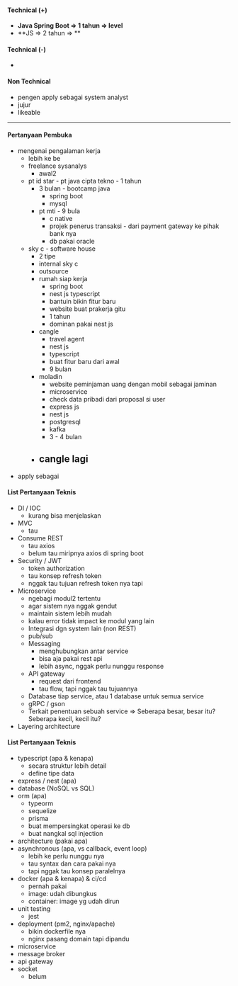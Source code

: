 #### Technical (+) 

- **Java Spring Boot => 1 tahun => level**  
- **JS => 2 tahun => **

#### Technical (-)  

- 

#### Non Technical  

- pengen apply sebagai system analyst
- jujur
- likeable

---

#### Pertanyaan Pembuka

- mengenai pengalaman kerja  
	- lebih ke be
	- freelance sysanalys
		- awal2
	- pt id star - pt java cipta tekno - 1 tahun 
		- 3 bulan - bootcamp java
			- spring boot
			- mysql
		- pt mti - 9 bula
			- c native
			- projek penerus transaksi - dari payment gateway ke pihak bank nya
			- db pakai oracle
	- sky c - software house
		- 2 tipe
		- internal sky c
		- outsource
		- rumah siap kerja
			- spring boot
			- nest js typescript
			- bantuin bikin fitur baru
			- website buat prakerja gitu
			- 1 tahun
			- dominan pakai nest js
		- cangle
			- travel agent
			- nest js
			- typescript
			- buat fitur baru dari awal
			- 9 bulan
		- moladin
			- website peminjaman uang dengan mobil sebagai jaminan
			- microservice
			- check data pribadi dari proposal si user
			- express js
			- nest js
			- postgresql
			- kafka
			- 3 - 4  bulan
		- cangle lagi
			- 
- apply sebagai


#### List Pertanyaan Teknis

- DI / IOC
	- kurang bisa menjelaskan
- MVC
	- tau
- Consume REST
	- tau axios
	- belum tau miripnya axios di spring boot
- Security / JWT
	- token authorization
	- tau konsep refresh token
	- nggak tau tujuan refresh token nya tapi 
- Microservice
	- ngebagi modul2 tertentu
	- agar sistem nya nggak gendut
	- maintain sistem lebih mudah
	- kalau error tidak impact ke modul yang lain
	- Integrasi dgn system lain (non REST)
	- pub/sub
	- Messaging
		- menghubungkan antar service
		- bisa aja pakai rest api
		- lebih async, nggak perlu nunggu response
	- API gateway
		- request dari frontend 
		- tau flow, tapi nggak tau tujuannya
	- Database tiap service, atau 1 database untuk semua service
	- gRPC / gson
	- Terkait penentuan sebuah service => Seberapa besar, besar itu? Seberapa kecil, kecil itu?
- Layering architecture


#### List Pertanyaan Teknis

- typescript (apa & kenapa)
	- secara struktur lebih detail
	- define tipe data
- express / nest (apa)
- database (NoSQL vs SQL)
- orm (apa)
	- typeorm
	- sequelize
	- prisma
	- buat mempersingkat operasi ke db
	- buat nangkal sql injection
- architecture (pakai apa)
- asynchronous (apa, vs callback, event loop)
	- lebih ke perlu nunggu nya
	- tau syntax dan cara pakai nya
	- tapi nggak tau konsep paralelnya
- docker (apa & kenapa) & ci/cd
	- pernah pakai
	- image: udah dibungkus
	- container: image yg udah dirun
- unit testing
	- jest
- deployment (pm2, nginx/apache)
	- bikin dockerfile nya
	- nginx pasang domain tapi dipandu
- microservice
- message broker
- api gateway
- socket
	- belum